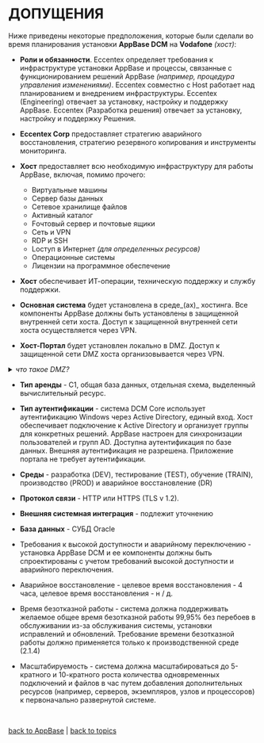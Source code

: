 # ДОПУЩЕНИЯ

Ниже приведены некоторые предположения, которые были сделали во время планирования установки **AppBase DCM** на **Vodafone** _(хост)_:

* **Роли и обязанности**. Eccentex определяет требования к инфраструктуре установки AppBase и процессы, связанные с функционированием решений AppBase _(например, процедура управления изменениями)_. Eccentex совместно с Host работает над планированием и внедрением инфраструктуры. Eccentex (Engineering) отвечает за установку, настройку и поддержку AppBase. Eccentex
(Разработка решения) отвечает за установку, настройку и поддержку Решения.

* **Eccentex Corp** предоставляет стратегию аварийного восстановления, стратегию резервного копирования и инструменты мониторинга.

* **Хост** предоставляет всю необходимую инфраструктуру для работы AppBase, включая, помимо прочего:
    * Виртуальные машины
    * Cервер базы данных
    * Cетевое хранилище файлов
    * Aктивный каталог
    * Fочтовый сервер и почтовые ящики
    * Cеть и VPN
    * RDP и SSH
    * Lоступ в Интернет _(для определенных ресурсов)_
    * Операционные системы
    * Лицензии на программное обеспечение

* **Хост** обеспечивает ИТ-операции, техническую поддержку и службу поддержки.

* **Основная система** будет установлена ​​в среде_(ах)_ хостинга. Все компоненты AppBase должны быть установлены в защищенной внутренней сети хоста. Доступ к защищенной внутренней сети хоста осуществляется через VPN.

* **Хост-Портал** будет установлен локально в DMZ. Доступ к защищенной сети DMZ хоста организовывается через VPN.
<details><summary><i><h7>что такое DMZ?</h7></i></summary>

Демилитаризованная зона (DMZ) - это сеть периметра, которая защищает внутреннюю локальную сеть (LAN) организации от ненадежного трафика.
Обычное значение DMZ - это подсеть, которая находится между общедоступным Интернетом и частными сетями.

</details>

* **Тип аренды** - C1, общая база данных, отдельная схема, выделенный вычислительный ресурс.

* **Тип аутентификации** - система DCM Core использует аутентификацию Windows через Active Directory, единый вход. Хост обеспечивает подключение к Active Directory и организует группы для конкретных решений. AppBase настроен для синхронизации пользователей и групп AD. Доступна аутентификация по базе данных. Внешняя аутентификация не разрешена. Приложение портала не требует аутентификации.

* **Среды** - разработка (DEV), тестирование (TEST), обучение (TRAIN), производство (PROD) и аварийное восстановление (DR)

* **Протокол связи** - HTTP или HTTPS (TLS v 1.2).

* **Внешняя системная интеграция** - подлежит уточнению

* **База данных** - СУБД Oracle

* Требования к высокой доступности и аварийному переключению - установка AppBase DCM и ее компоненты должны быть спроектированы с учетом требований высокой доступности и аварийного переключения.

* Аварийное восстановление - целевое время восстановления - 4 часа, целевое время восстановления - н / д.

* Время безотказной работы - система должна поддерживать желаемое общее время безотказной работы 99,95% без перебоев в обслуживании из-за обслуживания системы, установки исправлений и обновлений. Требование времени безотказной работы должно
применяется только к производственной среде (2.1.4)

* Масштабируемость - система должна масштабироваться до 5-кратного и 10-кратного роста количества одновременных подключений и файлов в час путем добавления дополнительных ресурсов (например, серверов, экземпляров, узлов и процессоров) к первоначально развернутой системе.


<br/>

[back to AppBase](https://github.com/CrappyCodeMaker/ECCENTEX-KNOWLEGE/blob/main/Content/1%20Start%20work/1.2%20AppBase/AppBase.md) | [back to topics](https://github.com/CrappyCodeMaker/ECCENTEX-KNOWLEGE/tree/main/Content/0%20Topics/Topics.md)